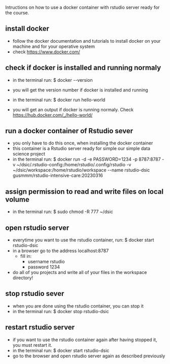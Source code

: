 Intructions on how to use a docker container with rstudio server ready for the course.

## install docker
- follow the docker documentation and tutorials to install docker on your machine and for your operative system
- check https://www.docker.com/

## check if docker is installed and running normaly
- in the terminal run:
  $ docker --version
- you will get the version number if docker is installed and running

- in the terminal run:
  $ docker run hello-world  
- you will get an output if docker is running normaly. Check https://hub.docker.com/_/hello-world/
  
## run a docker container of Rstudio sever
- you only have to do this once, when installing the docker container
- this container is a Rstudio server ready for simple our simple data science project
- in the terminal run:
  $ docker run  -d -e PASSWORD=1234 -p 8787:8787 -v ~/dsic/.rstudio-config:/home/rstudio/.config/rstudio -v ~/dsic/workspace:/home/rstudio/workspace --name rstudio-dsic gusmmm/rstudio-intensive-care:20230316

## assign permission to read and write files on local volume
- in the terminal run:
  $ sudo chmod -R 777  ~/dsic

## open rstudio server
- everytime you want to use the rstudio container, run:
    $ docker start rstudio-dsic
- in a browser go to the address localhost:8787
  - fill in:
    - username rstudio
    - password 1234
- do all of you projects and write all of your files in the workspace directory!

## stop rstudio sever
- when you are done using the rstudio container, you can stop it
- in the terminal run:
    $ docker stop rstudio-dsic

## restart rstudio server
- if you want to use the rstudio container again after having stopped it, you must restart it.
- in the terminal run:
    $ docker start rstudio-dsic
- go to the browser and open rstudio server again as described previously
